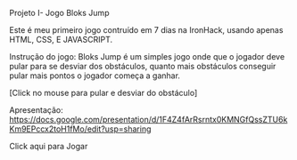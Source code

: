 Projeto I- Jogo Bloks Jump

Este é meu primeiro jogo contruído em 7 dias na IronHack, usando apenas HTML, CSS, E JAVASCRIPT.

Instrução do jogo:
Bloks Jump é um simples jogo onde que o jogador deve pular para se desviar dos obstáculos,
quanto mais obstáculos conseguir pular mais pontos o jogador começa a ganhar. 

[Click no mouse para pular e desviar do obstáculo]

Apresentação: https://docs.google.com/presentation/d/1F4Z4fArRsrntx0KMNGfQssZTU6kKm9EPccx2toH1fMo/edit?usp=sharing

Click aqui para Jogar
